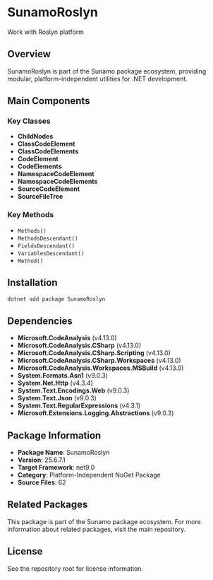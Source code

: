 # SunamoRoslyn

Work with Roslyn platform

## Overview

SunamoRoslyn is part of the Sunamo package ecosystem, providing modular, platform-independent utilities for .NET development.

## Main Components

### Key Classes

- **ChildNodes**
- **ClassCodeElement**
- **ClassCodeElements**
- **CodeElement**
- **CodeElements**
- **NamespaceCodeElement**
- **NamespaceCodeElements**
- **SourceCodeElement**
- **SourceFileTree**

### Key Methods

- `Methods()`
- `MethodsDescendant()`
- `FieldsDescendant()`
- `VariablesDescendant()`
- `Method()`

## Installation

```bash
dotnet add package SunamoRoslyn
```

## Dependencies

- **Microsoft.CodeAnalysis** (v4.13.0)
- **Microsoft.CodeAnalysis.CSharp** (v4.13.0)
- **Microsoft.CodeAnalysis.CSharp.Scripting** (v4.13.0)
- **Microsoft.CodeAnalysis.CSharp.Workspaces** (v4.13.0)
- **Microsoft.CodeAnalysis.Workspaces.MSBuild** (v4.13.0)
- **System.Formats.Asn1** (v9.0.3)
- **System.Net.Http** (v4.3.4)
- **System.Text.Encodings.Web** (v9.0.3)
- **System.Text.Json** (v9.0.3)
- **System.Text.RegularExpressions** (v4.3.1)
- **Microsoft.Extensions.Logging.Abstractions** (v9.0.3)

## Package Information

- **Package Name**: SunamoRoslyn
- **Version**: 25.6.7.1
- **Target Framework**: net9.0
- **Category**: Platform-Independent NuGet Package
- **Source Files**: 62

## Related Packages

This package is part of the Sunamo package ecosystem. For more information about related packages, visit the main repository.

## License

See the repository root for license information.

